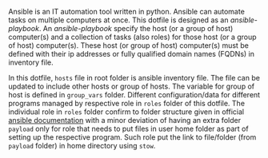 Ansible is an IT automation tool written in python. Ansible can automate tasks
on multiple computers at once. This dotfile is designed as an
*ansible-playbook*. An *ansible-playbook* specify the host (or a group of host)
computer(s) and a collection of tasks (also roles) for those host
(or a group of host) computer(s). These host (or group of host) computer(s)
must be defined with their ip addresses or fully qualified domain names (FQDNs)
in inventory file.

In this dotfile, `hosts` file in root folder is ansible inventory file. The file
can be updated to include other hosts or group of hosts. The variable for
group of host is defined in `group_vars` folder. Different configuration/data
for different programs managed by respective role in `roles` folder of this
dotfile. The individual role in `roles` folder confirm to folder structure
given in official
[ansible documentation](https://docs.ansible.com/ansible/latest/user_guide/playbooks_reuse_roles.html)
with a minor deviation of having an extra folder `payload` only for role that
needs to put files in user home folder as part of setting up the respective
program. Such role put the link to file/folder (from `payload` folder) in
home directory using `stow`.
